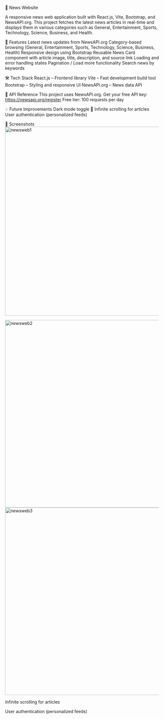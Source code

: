 📰 News Website

A responsive news web application built with React.js, Vite, Bootstrap, and NewsAPI.org.
This project fetches the latest news articles in real-time and displays them in various categories such as General, Entertainment, Sports, Technology, Science, Business, and Health.

🚀 Features
Latest news updates from NewsAPI.org
Category-based browsing (General, Entertainment, Sports, Technology, Science, Business, Health)
Responsive design using Bootstrap
Reusable News Card component with article image, title, description, and source link
Loading and error handling states
Pagination / Load more functionality
Search news by keywords

🛠️ Tech Stack
React.js – Frontend library
Vite – Fast development build tool
Bootstrap – Styling and responsive UI
NewsAPI.org – News data API

🔑 API Reference
This project uses NewsAPI.org.
Get your free API key: https://newsapi.org/register
Free tier: 100 requests per day

💡 Future Improvements
Dark mode toggle 🌙
Infinite scrolling for articles
User authentication (personalized feeds)

📸 Screenshots
<img width="1350" height="618" alt="newsweb1" src="https://github.com/user-attachments/assets/a3d23b49-c925-45f9-a5da-4fd2dca1b2e0" />

<img width="1356" height="613" alt="newsweb2" src="https://github.com/user-attachments/assets/a00345aa-57ef-406b-a97a-1e58f30d1d8f" />

<img width="1352" height="613" alt="newsweb3" src="https://github.com/user-attachments/assets/a7cb72e0-a8b4-49b9-8a33-e41fc25840ae" />







Infinite scrolling for articles

User authentication (personalized feeds)
